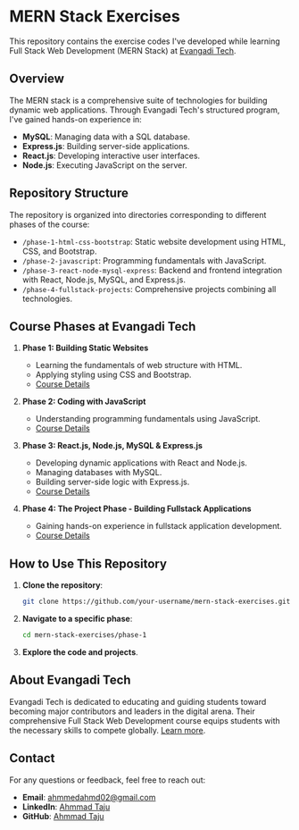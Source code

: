 
# MERN Stack Exercises

This repository contains the exercise codes I've developed while learning Full Stack Web Development (MERN Stack) at [Evangadi Tech](https://evangadi.com).

## Overview

The MERN stack is a comprehensive suite of technologies for building dynamic web applications. Through Evangadi Tech's structured program, I've gained hands-on experience in:

- **MySQL**: Managing data with a SQL database.
- **Express.js**: Building server-side applications.
- **React.js**: Developing interactive user interfaces.
- **Node.js**: Executing JavaScript on the server.

## Repository Structure

The repository is organized into directories corresponding to different phases of the course:

- `/phase-1-html-css-bootstrap`: Static website development using HTML, CSS, and Bootstrap.
- `/phase-2-javascript`: Programming fundamentals with JavaScript.
- `/phase-3-react-node-mysql-express`: Backend and frontend integration with React, Node.js, MySQL, and Express.js.
- `/phase-4-fullstack-projects`: Comprehensive projects combining all technologies.

## Course Phases at Evangadi Tech

1. **Phase 1: Building Static Websites**
   - Learning the fundamentals of web structure with HTML.
   - Applying styling using CSS and Bootstrap.
   - [Course Details](https://evangadi.com)

2. **Phase 2: Coding with JavaScript**
   - Understanding programming fundamentals using JavaScript.
   - [Course Details](https://evangadi.com)

3. **Phase 3: React.js, Node.js, MySQL & Express.js**
   - Developing dynamic applications with React and Node.js.
   - Managing databases with MySQL.
   - Building server-side logic with Express.js.
   - [Course Details](https://evangadi.com)

4. **Phase 4: The Project Phase - Building Fullstack Applications**
   - Gaining hands-on experience in fullstack application development.
   - [Course Details](https://evangadi.com)

## How to Use This Repository

1. **Clone the repository**:
   ```bash
   git clone https://github.com/your-username/mern-stack-exercises.git
   ```

2. **Navigate to a specific phase**:
   ```bash
   cd mern-stack-exercises/phase-1
   ```
3. **Explore the code and projects**.

## About Evangadi Tech

Evangadi Tech is dedicated to educating and guiding students toward becoming major contributors and leaders in the digital arena. Their comprehensive Full Stack Web Development course equips students with the necessary skills to compete globally. [Learn more](https://evangadi.com).

## Contact

For any questions or feedback, feel free to reach out:

- **Email**: [ahmmedahmd02@gmail.com](mailto:ahmmedahmd02@gmail.com)
- **LinkedIn**: [Ahmmad Taju](https://www.linkedin.com/in/ahmmad-taju-4781482a6)
- **GitHub**: [Ahmmad Taju](https://github.com/ahmedtaju)
